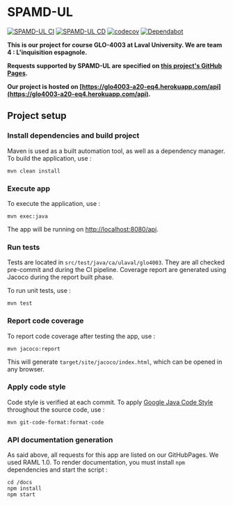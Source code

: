 # SPAMD-UL

[![SPAMD-UL CI](https://github.com/GLO4003UL/a20-eq4/workflows/SPAMD-UL%20CI/badge.svg)](https://github.com/GLO4003UL/a20-eq4/actions?query=workflow%3A%22SPAMD-UL+CI%22)
[![SPAMD-UL CD](https://github.com/GLO4003UL/a20-eq4/workflows/SPAMD-UL%20CD/badge.svg)](https://github.com/GLO4003UL/a20-eq4/actions?query=workflow%3A%22SPAMD-UL+CD%22)
[![codecov](https://codecov.io/gh/GLO4003UL/a20-eq4/branch/develop/graph/badge.svg?token=1L5N0NP4T7)](https://codecov.io/gh/GLO4003UL/a20-eq4)
[![Dependabot](https://badgen.net/badge/Dependabot/enabled/green?icon=dependabot)](https://dependabot.com/)

**This is our project for course GLO-4003 at Laval University. We are team 4 : L'inquisition espagnole.**

**Requests supported by SPAMD-UL are specified on [this project's GitHub Pages](https://glo4003ul.github.io/a20-eq4/).**

**Our project is hosted on [https://glo4003-a20-eq4.herokuapp.com/api](https://glo4003-a20-eq4.herokuapp.com/api).**

## Project setup

### Install dependencies and build project

Maven is used as a built automation tool, as well as a dependency manager. To build the application, use : 

```
mvn clean install
```

### Execute app

To execute the application, use : 

```
mvn exec:java
```

The app will be running on [http://localhost:8080/api](http://localhost:8080/api).

### Run tests

Tests are located in `src/test/java/ca/ulaval/glo4003`. They are all checked pre-commit and during the CI pipeline. Coverage report are generated using Jacoco during the report built phase.

To run unit tests, use :

```
mvn test
```

### Report code coverage

To report code coverage after testing the app, use : 

```
mvn jacoco:report
```

This will generate `target/site/jacoco/index.html`, which can be opened in any browser.

### Apply code style

Code style is verified at each commit. To apply [Google Java Code Style](https://google.github.io/styleguide/javaguide.html) throughout the source code, use : 

```
mvn git-code-format:format-code
```

### API documentation generation

As said above, all requests for this app are listed on our GitHubPages. We used RAML 1.0. To render documentation, you must install `npm` dependencies and start the script : 

```
cd /docs
npm install
npm start
```
